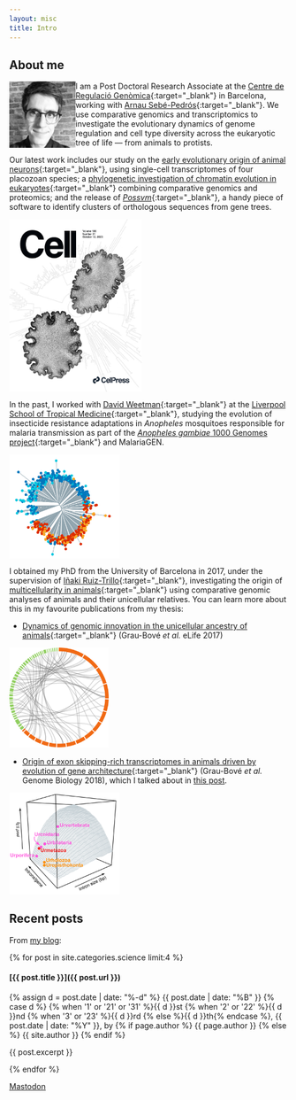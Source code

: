 ```yaml
---
layout: misc
title: Intro
---
```


## About me

<img align="left" width="120" height="120" src="/assets/img/perfil_original.png" alt="Profile pic" class="circular-square">

I am a Post Doctoral Research Associate at the [Centre de Regulació Genòmica](https://www.crg.cat/){:target="_blank"} in Barcelona, working with [Arnau Sebé-Pedrós](https://www.sebepedroslab.org/){:target="_blank"}. We use comparative genomics and transcriptomics to investigate the evolutionary dynamics of genome regulation and cell type diversity across the eukaryotic tree of life — from animals to protists.

Our latest work includes our study on the [early evolutionary origin of animal neurons](https://www.cell.com/cell/fulltext/S0092-8674(23)00917-0){:target="_blank"}, using single-cell transcriptomes of four placozoan species; a [phylogenetic investigation of chromatin evolution in eukaryotes](https://www.nature.com/articles/s41559-022-01771-6){:target="_blank"} combining comparative genomics and proteomics; and the release of [*Possvm*](https://academic.oup.com/mbe/advance-article/doi/10.1093/molbev/msab234/6342420){:target="_blank"}, a handy piece of software to identify clusters of orthologous sequences from gene trees.

<img align="center" width="240" src="/assets/img/cover.tif.jpg">

In the past, I worked with [David Weetman](https://www.lstmed.ac.uk/about/people/dr-david-weetman){:target="_blank"} at the [Liverpool School of Tropical Medicine](https://www.lstmed.ac.uk/about/people/dr-xavier-grau-bov%C3%A9){:target="_blank"}, studying the evolution of insecticide resistance adaptations in *Anopheles* mosquitoes responsible for malaria transmission as part of the [*Anopheles gambiae* 1000 Genomes project](https://www.malariagen.net/projects/ag1000g){:target="_blank"} and MalariaGEN.


<img align="center" width="200" src="/assets/img/phylo-agam.png">

I obtained my PhD from the University of Barcelona in 2017, under the supervision of [Iñaki Ruiz-Trillo](http://multicellgenome.com/){:target="_blank"}, investigating the origin of [multicellularity in animals](https://www.sciencemag.org/news/2018/06/momentous-transition-multicellular-life-may-not-have-been-so-hard-after-all){:target="_blank"} using comparative genomic analyses of animals and their unicellular relatives. You can learn more about this in my favourite publications from my thesis:

* [Dynamics of genomic innovation in the unicellular ancestry of animals](https://elifesciences.org/articles/26036){:target="_blank"} (Grau-Bové *et al.* eLife 2017)

<img width="180" src="/assets/img/microsynteny-climcowc.png">

* [Origin of exon skipping-rich transcriptomes in animals driven by evolution of gene architecture](https://genomebiology.biomedcentral.com/articles/10.1186/s13059-018-1499-9){:target="_blank"} (Grau-Bové *et al.* Genome Biology 2018), which I talked about in [this post](_posts/2018-09-18-the-evolution-of-alternative-splicing-in-eukaryotes-and-the-animal-revolution.md).

<img align="centre" width="200" src="/assets/img/asfig.png">

## Recent posts

From [my blog](/pages/blog.html):

{% for post in site.categories.science limit:4 %}

#### [{{ post.title }}]({{ post.url }})

<span class="post-date"> {% assign d = post.date | date: "%-d"  %} {{ post.date | date: "%B" }} {% case d %} {% when '1' or '21' or '31' %}{{ d }}st {% when '2' or '22' %}{{ d }}nd {% when '3' or '23' %}{{ d }}rd  {% else %}{{ d }}th{% endcase %}, {{ post.date | date: "%Y" }}, by {% if page.author %} {{ page.author }} {% else %} {{ site.author }} {% endif %} </span>

{{ post.excerpt }}

{% endfor %}

<a rel="me" href="https://ecoevo.social/@xgrau">Mastodon</a>
